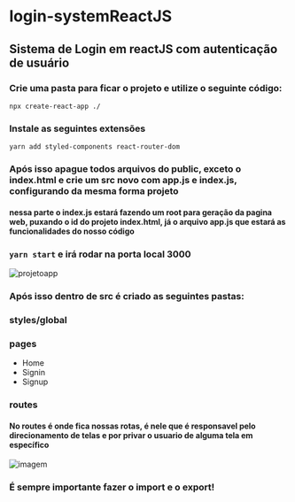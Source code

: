 # login-systemReactJS

## Sistema de Login em reactJS com autenticação de usuário

### Crie uma pasta para ficar o projeto e utilize o seguinte código:

`npx create-react-app ./`

### Instale as seguintes extensões

`yarn add styled-components react-router-dom`

### Após isso apague todos arquivos do public, exceto o index.html e crie um src novo com app.js e index.js, configurando da mesma forma projeto

#### nessa parte o index.js estará fazendo um root para geração da pagina web, puxando o id do projeto index.html, já o arquivo app.js que estará as funcionalidades do nosso código

### `yarn start` e irá rodar na porta local 3000

![projetoapp](https://user-images.githubusercontent.com/79342387/218337056-9c20d1b0-5995-4812-ad52-1ad50338f72f.png)

### Após isso dentro de src é criado as seguintes pastas:

### styles/global

### pages

* Home
* Signin
* Signup

### routes

#### No routes é onde fica nossas rotas, é nele que é responsavel pelo direcionamento de telas e por privar o usuario de alguma tela em específico

![imagem](aqui)

### É sempre importante fazer o import e o export!
